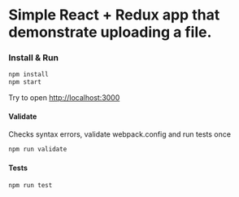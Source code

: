 Simple React + Redux app that demonstrate uploading a file.
====

### Install & Run
````bash
npm install
npm start
````
Try to open [http://localhost:3000](http://localhost:3000)

#### Validate
Checks syntax errors, validate webpack.config and run tests once
````bash
npm run validate
````

#### Tests
````bash
npm run test
````
